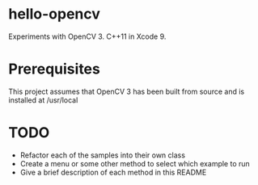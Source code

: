 # hello-opencv

Experiments with OpenCV 3. C++11 in Xcode 9. 

# Prerequisites

This project assumes that OpenCV 3 has been built from source and is installed at /usr/local

# TODO

- Refactor each of the samples into their own class
- Create a menu or some other method to select which example to run
- Give a brief description of each method in this README

